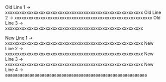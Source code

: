 Old Line 1 -> xxxxxxxxxxxxxxxxxxxxxxxxxxxxxxxxxxxxxxxxxxxxxxxxxxxxxxxxxx
Old Line 2 -> xxxxxxxxxxxxxxxxxxxxxxxxxxxxxxxxxxxxxxxxxxxxxxxxxxxxxxxxxx
Old Line 3 -> xxxxxxxxxxxxxxxxxxxxxxxxxxxxxxxxxxxxxxxxxxxxxxxxxxxxxxxxxx

New Line 1 -> xxxxxxxxxxxxxxxxxxxxxxxxxxxxxxxxxxxxxxxxxxxxxxxxxxxxxxxxxx
New Line 2 -> xxxxxxxxxxxxxxxxxxxxxxxxxxxxxxxxxxxxxxxxxxxxxxxxxxxxxxxxxx
New Line 3 -> xxxxxxxxxxxxxxxxxxxxxxxxxxxxxxxxxxxxxxxxxxxxxxxxxxxxxxxxxx
New Line 4 -> aaaaaaaaaaaaaaaaaaaaaaaaaaaaaaaaaaaaaaaaaaaaaaaaaaaaaaaaaa

